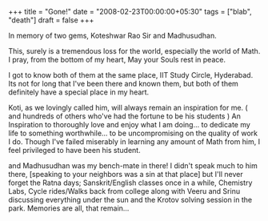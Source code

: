 +++
title = "Gone!"
date = "2008-02-23T00:00:00+05:30"
tags = ["blab", "death"]
draft = false
+++

In memory of two gems, Koteshwar Rao Sir and Madhusudhan.

This, surely is a tremendous loss for the world, especially the
world of Math. I pray, from the bottom of my heart, May your Souls
rest in peace.

I got to know both of them at the same place, IIT Study Circle,
Hyderabad. Its not for long that I've been there and known them,
but both of them definitely have a special place in my heart.

Koti, as we lovingly called him, will always remain an inspiration
for me. ( and hundreds of others who've had the fortune to be his
students ) An Inspiration to thoroughly love and enjoy what I am
doing... to dedicate my life to something worthwhile... to be
uncompromising on the quality of work I do. Though I've failed
miserably in learning any amount of Math from him, I feel
privileged to have been his student.

and Madhusudhan was my bench-mate in there! I didn't speak much to
him there, [speaking to your neighbors was a sin at that place]
but I'll never forget the Ratna days; Sanskrit/English classes
once in a while, Chemistry Labs, Cycle rides/Walks back from
college along with Veeru and Srinu discussing everything under the
sun and the Krotov solving session in the park. Memories are all,
that remain...
